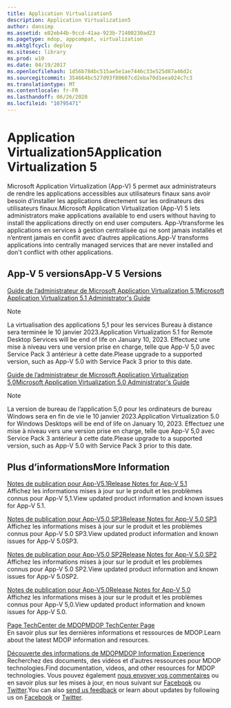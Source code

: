 ```yaml
---
title: Application Virtualization5
description: Application Virtualization5
author: dansimp
ms.assetid: e82eb44b-9ccd-41aa-923b-71400230ad23
ms.pagetype: mdop, appcompat, virtualization
ms.mktglfcycl: deploy
ms.sitesec: library
ms.prod: w10
ms.date: 04/19/2017
ms.openlocfilehash: 1d56b784bc515ae5e1ae7446c33e525d87a46d2c
ms.sourcegitcommit: 354664bc527d93f80687cd2eba70d1eea024c7c3
ms.translationtype: MT
ms.contentlocale: fr-FR
ms.lasthandoff: 06/26/2020
ms.locfileid: "10795471"
---
```

# <span data-ttu-id="ecb98-103">Application Virtualization5</span><span class="sxs-lookup"><span data-stu-id="ecb98-103">Application Virtualization 5</span></span>


<span data-ttu-id="ecb98-104">Microsoft Application Virtualization (App-V) 5 permet aux administrateurs de rendre les applications accessibles aux utilisateurs finaux sans avoir besoin d’installer les applications directement sur les ordinateurs des utilisateurs finaux.</span><span class="sxs-lookup"><span data-stu-id="ecb98-104">Microsoft Application Virtualization (App-V) 5 lets administrators make applications available to end users without having to install the applications directly on end user computers.</span></span> <span data-ttu-id="ecb98-105">App-Vtransforme les applications en services à gestion centralisée qui ne sont jamais installés et n’entrent jamais en conflit avec d’autres applications.</span><span class="sxs-lookup"><span data-stu-id="ecb98-105">App-V transforms applications into centrally managed services that are never installed and don't conflict with other applications.</span></span>

## <span data-ttu-id="ecb98-106">App-V 5 versions</span><span class="sxs-lookup"><span data-stu-id="ecb98-106">App-V 5 Versions</span></span>


[<span data-ttu-id="ecb98-107">Guide de l’administrateur de Microsoft Application Virtualization 5,1</span><span class="sxs-lookup"><span data-stu-id="ecb98-107">Microsoft Application Virtualization 5.1 Administrator's Guide</span></span>](microsoft-application-virtualization-51-administrators-guide.md)

> [!NOTE]
> <span data-ttu-id="ecb98-108">La virtualisation des applications 5,1 pour les services Bureau à distance sera terminée le 10 janvier 2023.</span><span class="sxs-lookup"><span data-stu-id="ecb98-108">Application Virtualization 5.1 for Remote Desktop Services will be end of life on January 10, 2023.</span></span> <span data-ttu-id="ecb98-109">Effectuez une mise à niveau vers une version prise en charge, telle que App-V 5,0 avec Service Pack 3 antérieur à cette date.</span><span class="sxs-lookup"><span data-stu-id="ecb98-109">Please upgrade to a supported version, such as App-V 5.0 with Service Pack 3 prior to this date.</span></span>

[<span data-ttu-id="ecb98-110">Guide de l’administrateur de Microsoft Application Virtualization 5,0</span><span class="sxs-lookup"><span data-stu-id="ecb98-110">Microsoft Application Virtualization 5.0 Administrator's Guide</span></span>](microsoft-application-virtualization-50-administrators-guide.md)

> [!NOTE] 
> <span data-ttu-id="ecb98-111">La version de bureau de l’application 5,0 pour les ordinateurs de bureau Windows sera en fin de vie le 10 janvier 2023.</span><span class="sxs-lookup"><span data-stu-id="ecb98-111">Application Virtualization 5.0 for Windows Desktops will be end of life on January 10, 2023.</span></span> <span data-ttu-id="ecb98-112">Effectuez une mise à niveau vers une version prise en charge, telle que App-V 5,0 avec Service Pack 3 antérieur à cette date.</span><span class="sxs-lookup"><span data-stu-id="ecb98-112">Please upgrade to a supported version, such as App-V 5.0 with Service Pack 3 prior to this date.</span></span>

## <span data-ttu-id="ecb98-113">Plus d’informations</span><span class="sxs-lookup"><span data-stu-id="ecb98-113">More Information</span></span>


<a href="" id="release-notes-for-app-v-5-1"></a>[<span data-ttu-id="ecb98-114">Notes de publication pour App-V5.1</span><span class="sxs-lookup"><span data-stu-id="ecb98-114">Release Notes for App-V 5.1</span></span>](release-notes-for-app-v-51.md)  
<span data-ttu-id="ecb98-115">Affichez les informations mises à jour sur le produit et les problèmes connus pour App-V 5,1.</span><span class="sxs-lookup"><span data-stu-id="ecb98-115">View updated product information and known issues for App-V 5.1.</span></span>

<a href="" id="release-notes-for-app-v-5-0-sp3"></a>[<span data-ttu-id="ecb98-116">Notes de publication pour App-V5.0 SP3</span><span class="sxs-lookup"><span data-stu-id="ecb98-116">Release Notes for App-V 5.0 SP3</span></span>](release-notes-for-app-v-50-sp3.md)  
<span data-ttu-id="ecb98-117">Affichez les informations mises à jour sur le produit et les problèmes connus pour App-V 5.0 SP3.</span><span class="sxs-lookup"><span data-stu-id="ecb98-117">View updated product information and known issues for App-V 5.0SP3.</span></span>

<a href="" id="release-notes-for-app-v-5-0-sp2"></a>[<span data-ttu-id="ecb98-118">Notes de publication pour App-V5.0 SP2</span><span class="sxs-lookup"><span data-stu-id="ecb98-118">Release Notes for App-V 5.0 SP2</span></span>](release-notes-for-app-v-50-sp2.md)  
<span data-ttu-id="ecb98-119">Affichez les informations mises à jour sur le produit et les problèmes connus pour App-V 5.0 SP2.</span><span class="sxs-lookup"><span data-stu-id="ecb98-119">View updated product information and known issues for App-V 5.0SP2.</span></span>

<a href="" id="release-notes-for-app-v-5-0"></a>[<span data-ttu-id="ecb98-120">Notes de publication pour App-V5.0</span><span class="sxs-lookup"><span data-stu-id="ecb98-120">Release Notes for App-V 5.0</span></span>](release-notes-for-app-v-50.md)  
<span data-ttu-id="ecb98-121">Affichez les informations mises à jour sur le produit et les problèmes connus pour App-V 5,0.</span><span class="sxs-lookup"><span data-stu-id="ecb98-121">View updated product information and known issues for App-V 5.0.</span></span>

<a href="" id="mdop-techcenter-page"></a>[<span data-ttu-id="ecb98-122">Page TechCenter de MDOP</span><span class="sxs-lookup"><span data-stu-id="ecb98-122">MDOP TechCenter Page</span></span>](https://go.microsoft.com/fwlink/p/?LinkId=225286)  
<span data-ttu-id="ecb98-123">En savoir plus sur les dernières informations et ressources de MDOP.</span><span class="sxs-lookup"><span data-stu-id="ecb98-123">Learn about the latest MDOP information and resources.</span></span>

<a href="" id="mdop-information-experience"></a>[<span data-ttu-id="ecb98-124">Découverte des informations de MDOP</span><span class="sxs-lookup"><span data-stu-id="ecb98-124">MDOP Information Experience</span></span>](https://go.microsoft.com/fwlink/p/?LinkId=236032)  
<span data-ttu-id="ecb98-125">Recherchez des documents, des vidéos et d’autres ressources pour MDOP technologies.</span><span class="sxs-lookup"><span data-stu-id="ecb98-125">Find documentation, videos, and other resources for MDOP technologies.</span></span> <span data-ttu-id="ecb98-126">Vous pouvez également [nous envoyer vos commentaires](mailto:MDOPDocs@microsoft.com) ou en savoir plus sur les mises à jour, en nous suivant sur [Facebook](https://go.microsoft.com/fwlink/p/?LinkId=242445) ou [Twitter](https://go.microsoft.com/fwlink/p/?LinkId=242447).</span><span class="sxs-lookup"><span data-stu-id="ecb98-126">You can also [send us feedback](mailto:MDOPDocs@microsoft.com) or learn about updates by following us on [Facebook](https://go.microsoft.com/fwlink/p/?LinkId=242445) or [Twitter](https://go.microsoft.com/fwlink/p/?LinkId=242447).</span></span>






 

 





